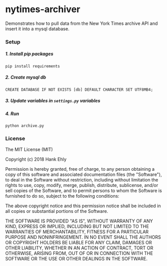 # nytimes-archiver

Demonstrates how to pull data from the New York Times archive API and insert it into a mysql database.

### Setup

##### 1. Install pip packages
```commandline
pip install requirements
```

##### 2. Create mysql db
```mysql
CREATE DATABASE IF NOT EXISTS [db] DEFAULT CHARACTER SET UTF8MB4;
```

##### 3. Update variables in `settings.py` variables

##### 4. Run
```commandline
python archive.py
```

### License

The MIT License (MIT)

Copyright (c) 2018 Hank Ehly

Permission is hereby granted, free of charge, to any person obtaining a copy of this software and associated documentation files (the "Software"), to deal in the Software without restriction, including without limitation the rights to use, copy, modify, merge, publish, distribute, sublicense, and/or sell copies of the Software, and to permit persons to whom the Software is furnished to do so, subject to the following conditions:

The above copyright notice and this permission notice shall be included in all copies or substantial portions of the Software.

THE SOFTWARE IS PROVIDED "AS IS", WITHOUT WARRANTY OF ANY KIND, EXPRESS OR IMPLIED, INCLUDING BUT NOT LIMITED TO THE WARRANTIES OF MERCHANTABILITY, FITNESS FOR A PARTICULAR PURPOSE AND NONINFRINGEMENT. IN NO EVENT SHALL THE AUTHORS OR COPYRIGHT HOLDERS BE LIABLE FOR ANY CLAIM, DAMAGES OR OTHER LIABILITY, WHETHER IN AN ACTION OF CONTRACT, TORT OR OTHERWISE, ARISING FROM, OUT OF OR IN CONNECTION WITH THE SOFTWARE OR THE USE OR OTHER DEALINGS IN THE SOFTWARE.
